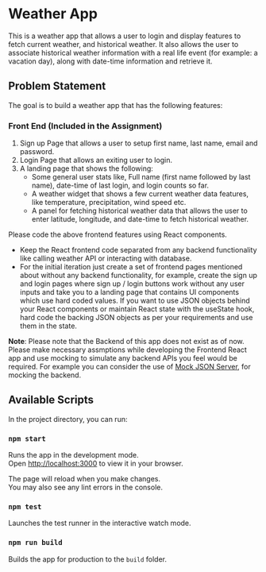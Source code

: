 # Weather App

This is a weather app that allows a user to login and display features to fetch current weather, and historical weather. It also allows the user to associate historical weather information with a real life event (for example: a vacation day), along with date-time information and retrieve it.

## Problem Statement
The goal is to build a weather app that has the following features: 

### Front End (Included in the Assignment)
1. Sign up Page that allows a user to setup first name, last name, email and password.
2. Login Page that allows an exiting user to login.
3. A landing page that shows the following: 
    - Some general user stats like, Full name (first name followed by last name), date-time of last login, and login counts so far.
    - A weather widget that shows a few current weather data features, like temperature, precipitation, wind speed etc.
    - A panel for fetching historical weather data that allows the user to enter latitude, longitude, and date-time to fetch historical weather.

Please code the above frontend features using React components. 
- Keep the React frontend code separated from any backend functionality like calling weather API or interacting with database.
- For the initial iteration just create a set of frontend pages mentioned about without any backend functionality, for example, create the sign up and login pages where sign up / login buttons work without any user inputs and take you to a landing page that contains UI components which use hard coded values. If you want to use JSON objects behind your React components or maintain React state with the useState hook, hard code the backing JSON objects as per your requirements and use them in the state. 

**Note**: Please note that the Backend of this app does not exist as of now. Please make necessary assmptions while developing the Frontend React app and use mocking to simulate any backend APIs you feel would be required. For example you can consider the use of [Mock JSON Server](https://www.npmjs.com/package/json-server), for mocking the backend.

## Available Scripts

In the project directory, you can run:

### `npm start`

Runs the app in the development mode.\
Open [http://localhost:3000](http://localhost:3000) to view it in your browser.

The page will reload when you make changes.\
You may also see any lint errors in the console.

### `npm test`

Launches the test runner in the interactive watch mode.

### `npm run build`

Builds the app for production to the `build` folder.



